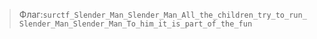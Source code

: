 >Флаг:`surctf_Slender_Man_Slender_Man_All_the_children_try_to_run_Slender_Man_Slender_Man_To_him_it_is_part_of_the_fun`